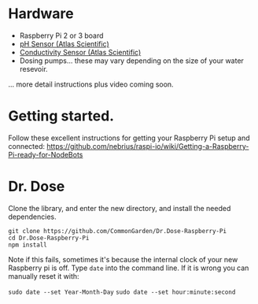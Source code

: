 # Hardware
* Raspberry Pi 2 or 3 board
* [pH Sensor (Atlas Scientific)]()
* [Conductivity Sensor (Atlas Scientific)]()
* Dosing pumps... these may vary depending on the size of your water resevoir.

... more detail instructions plus video coming soon.

# Getting started.
Follow these excellent instructions for getting your Raspberry Pi setup and connected:
https://github.com/nebrius/raspi-io/wiki/Getting-a-Raspberry-Pi-ready-for-NodeBots

# Dr. Dose
Clone the library, and enter the new directory, and install the needed dependencies.

```
git clone https://github.com/CommonGarden/Dr.Dose-Raspberry-Pi
cd Dr.Dose-Raspberry-Pi
npm install
```
Note if this fails, sometimes it's because the internal clock of your new Raspberry pi is off. Type `date` into the command line. If it is wrong you can manually reset it with:

`sudo date --set Year-Month-Day`
`sudo date --set hour:minute:second`


